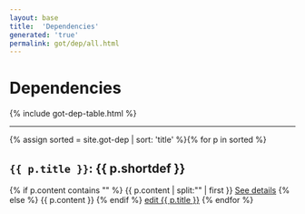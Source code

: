 ```yaml
---
layout: base
title:  'Dependencies'
generated: 'true'
permalink: got/dep/all.html
---
```


# Dependencies

{% include got-dep-table.html %}

----------

{% assign sorted = site.got-dep | sort: 'title' %}{% for p in sorted %}
<a id="al-got-dep/{{ p.title }}" class="al-dest"/>
<h2><code>{{ p.title }}</code>: {{ p.shortdef }}</h2>
{% if p.content contains "<!--details-->" %}    
{{ p.content | split:"<!--details-->" | first }}
<a href="{{ p.title }}" class="al-doc">See details</a>
{% else %}
{{ p.content }}
{% endif %}
<a href="{{ site.git_edit }}/{% if p.collection %}{{ p.relative_path }}{% else %}{{ p.path }}{% endif %}" target="#">edit {{ p.title }}</a>
{% endfor %}
